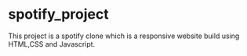 # spotify_project
 This project is a spotify clone which is a responsive website build using HTML,CSS and Javascript.
